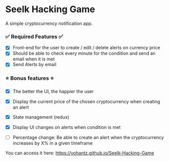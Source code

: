 # Seelk Hacking Game

A simple cryptocurrency notification app.

### ✅  Required Features ✅
- [x] Front-end for the user to create / edit / delete alerts on currency price
- [x] Should be able to check every minute for the condition and send an email when it is met
- [x] Send Alerts by email

### ⭐️ Bonus features ⭐️
- [x] The better the UI, the happier the user
- [x] Display the current price of the chosen cryptocurrency when creating an alert
- [x] State management (redux)
- [x] Display UI changes on alerts when condition is met
- [ ] Percentage change: Be able to create an alert when the cryptocurrency increases by X% in a given timeframe


You can access it here: https://yohantz.github.io/Seelk-Hacking-Game
